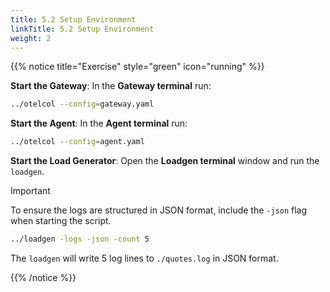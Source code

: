 ```yaml
---
title: 5.2 Setup Environment
linkTitle: 5.2 Setup Environment
weight: 2
---
```


{{% notice title="Exercise" style="green" icon="running" %}}

**Start the Gateway**: In the **Gateway terminal** run:

```bash { title="Start the Gateway" }
../otelcol --config=gateway.yaml
```

**Start the Agent**: In the **Agent terminal** run:

```bash { title="Start the Agent" }
../otelcol --config=agent.yaml
```

**Start the Load Generator**: Open the **Loadgen terminal** window and run the `loadgen`.

> [!IMPORTANT]
> To ensure the logs are structured in JSON format, include the `-json` flag when starting the script.

```bash { title="Log Generator" }
../loadgen -logs -json -count 5
```

The `loadgen` will write 5 log lines to `./quotes.log` in JSON format.

{{% /notice %}}
